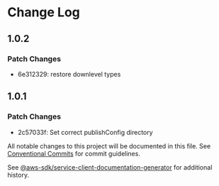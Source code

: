 # Change Log

## 1.0.2

### Patch Changes

- 6e312329: restore downlevel types

## 1.0.1

### Patch Changes

- 2c57033f: Set correct publishConfig directory

All notable changes to this project will be documented in this file.
See [Conventional Commits](https://conventionalcommits.org) for commit guidelines.

See [@aws-sdk/service-client-documentation-generator](https://github.com/aws/aws-sdk-js-v3/blob/main/packages/service-client-documentation-generator/CHANGELOG.md) for additional history.
